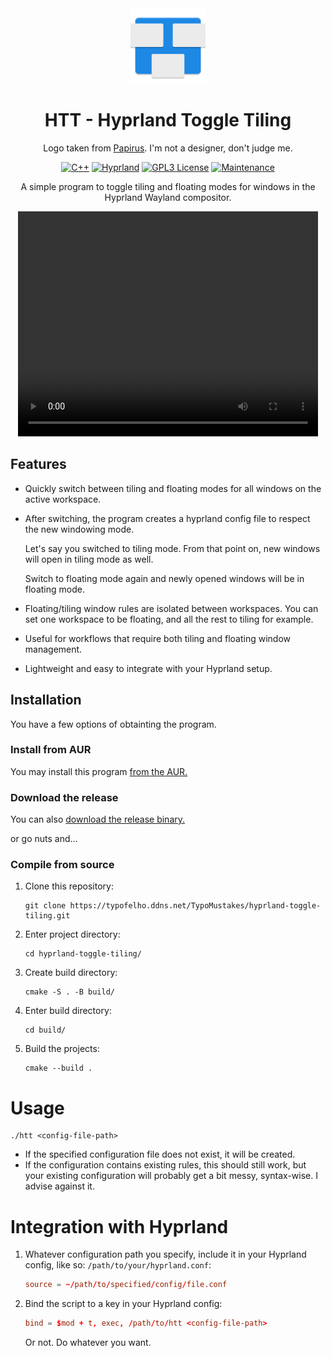 <div align="center">
<img src="assets/icon.svg" alt="HTT logo" width="120" height="120"/>

# HTT - Hyprland Toggle Tiling

Logo taken from [Papirus](https://github.com/PapirusDevelopmentTeam/papirus-icon-theme). I'm not a designer, don't judge me.

[![C++](https://img.shields.io/badge/Built_with_C%2B%2B-a?style=for-the-badge&logo=cplusplus&labelColor=%230062A1&color=black)](https://cplusplus.com/)
[![Hyprland](https://img.shields.io/badge/Hyprland-a?style=for-the-badge&logo=hyprland&labelColor=black&color=%2367E8F9)](https://hyprland.org/)
[![GPL3 License](https://img.shields.io/badge/GPL3_License-a?style=for-the-badge&logo=gnu&logoColor=black&labelColor=white&color=black)](https://typofelho.ddns.net/TypoMustakes/hyprland-toggle-tiling/src/branch/master/LICENSE)
[![Maintenance](https://img.shields.io/badge/Maintained-a?style=for-the-badge&logo=ticktick&logoColor=white&labelColor=black&color=white
)](https://typofelho.ddns.net/TypoMustakes/hyprland-toggle-tiling/graph)

A simple program to toggle tiling and floating modes for windows in the Hyprland Wayland compositor.

<video width="480" height="360" controls>
  <source src="assets/demo.webm" type="video/webm">
  Video unsupported
</video>

</div>

## Features

- Quickly switch between tiling and floating modes for all windows on the active workspace.
- After switching, the program creates a hyprland config file to respect the new windowing mode.

  Let's say you switched to tiling mode. From that point on, new windows will open in tiling mode as well.

  Switch to floating mode again and newly opened windows will be in floating mode.
- Floating/tiling window rules are isolated between workspaces. You can set one workspace to be floating, and all the rest to tiling for example.
- Useful for workflows that require both tiling and floating window management.
- Lightweight and easy to integrate with your Hyprland setup.

## Installation

You have a few options of obtainting the program.

### Install from AUR

You may install this program [from the AUR.](https://aur.archlinux.org/packages/hyprland-toggle-tiling-git)

### Download the release

You can also [download the release binary.](https://typofelho.ddns.net/TypoMustakes/hyprland-toggle-tiling/releases/tag/1.1.0)

or go nuts and...

### Compile from source

1. Clone this repository:
    ```shell
    git clone https://typofelho.ddns.net/TypoMustakes/hyprland-toggle-tiling.git
    ```

2. Enter project directory:
    ```shell
    cd hyprland-toggle-tiling/
    ```

3. Create build directory:
    ```shell
    cmake -S . -B build/
    ```

4. Enter build directory:
    ```shell
    cd build/
    ```

5. Build the projects:
    ```shell
    cmake --build .
    ```

# Usage
```shell
./htt <config-file-path>
```
- If the specified configuration file does not exist, it will be created.
- If the configuration contains existing rules, this should still work, but your existing configuration will probably get a bit messy, syntax-wise. I advise against it.

# Integration with Hyprland
1. Whatever configuration path you specify, include it in your Hyprland config, like so:
   `/path/to/your/hyprland.conf`:
   ```conf
   source = ~/path/to/specified/config/file.conf
   ```

2. Bind the script to a key in your Hyprland config:
    ```conf
    bind = $mod + t, exec, /path/to/htt <config-file-path>
    ```

    Or not. Do whatever you want.

